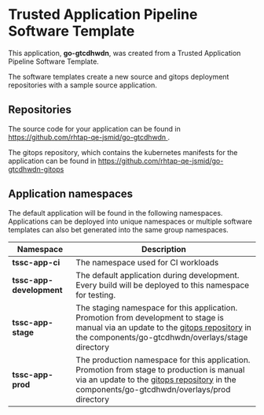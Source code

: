 # Trusted Application Pipeline Software Template

This application, **go-gtcdhwdn**, was created from a Trusted Application Pipeline Software Template.

The software templates create a new source and gitops deployment repositories with a sample source application. 

## Repositories

The source code for your application can be found in [https://github.com/rhtap-qe-jsmid/go-gtcdhwdn ](https://github.com/rhtap-qe-jsmid/go-gtcdhwdn ).
 
The gitops repository, which contains the kubernetes manifests for the application can be found in 
[https://github.com/rhtap-qe-jsmid/go-gtcdhwdn-gitops ](https://github.com/rhtap-qe-jsmid/go-gtcdhwdn-gitops ) 

## Application namespaces 

The default application will be found in the following namespaces. Applications can be deployed into unique namespaces or multiple software templates can also bet generated into the same group namespaces.  

|  Namespace   |  Description   |  
| -------- | -------- |
| **tssc-app-ci** | The namespace used for CI workloads |
| **tssc-app-development** | The default application during development. Every build will be deployed to this namespace for testing. |
| **tssc-app-stage** | The staging namespace for this application. Promotion from development to stage is manual via an update to the [gitops repository](https://github.com/rhtap-qe-jsmid/go-gtcdhwdn-gitops ) in the components/go-gtcdhwdn/overlays/stage directory |
| **tssc-app-prod** | The production namespace for this application. Promotion from stage to production is manual via an update to the [gitops repository](https://github.com/rhtap-qe-jsmid/go-gtcdhwdn-gitops ) in the components/go-gtcdhwdn/overlays/prod directory |